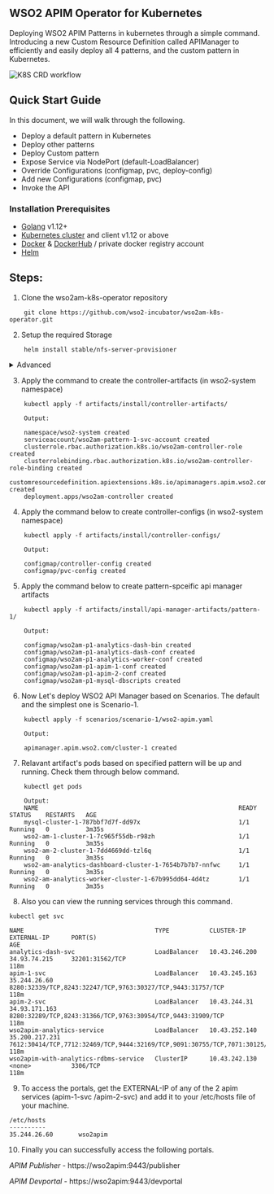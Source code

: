 ## WSO2 APIM Operator for Kubernetes

Deploying WSO2 APIM Patterns in kubernetes through a simple command. Introducing a new Custom Resource Definition called APIManager to efficiently and easily deploy all 4 patterns, and the custom pattern in Kubernetes.

![K8S CRD workflow](https://github.com/wso2-incubator/wso2am-k8s-operator/blob/master/docs/images/crd-overview.png "K8S CRD workflow")

## Quick Start Guide

In this document, we will walk through the following.
* Deploy a default pattern in Kubernetes
* Deploy other patterns
* Deploy Custom pattern
* Expose Service via NodePort (default-LoadBalancer)
* Override Configurations (configmap, pvc, deploy-config)
* Add new Configurations (configmap, pvc)
* Invoke the API

### Installation Prerequisites
* [Golang](https://golang.org/doc/install) v1.12+ 
* [Kubernetes cluster](https://kubernetes.io/docs/setup/) and client v1.12 or above
* [Docker](https://docs.docker.com/install/) & [DockerHub](https://hub.docker.com/) / private docker registry account
* [Helm](http://docs.shippable.com/deploy/tutorial/deploy-to-gcp-gke-helm/)

## Steps:
1. Clone the wso2am-k8s-operator repository

``` 
    git clone https://github.com/wso2-incubator/wso2am-k8s-operator.git 
```

2. Setup the required Storage
```
    helm install stable/nfs-server-provisioner
```
   
<details>
<summary>Advanced</summary>
<br>
<ul><li>GCP Users:</li>
    
#### Running External-nfs

**Prerequisites**
1. NFS Server Ip

2. Create Paths inside the server
```
sudo mkdir -p $HOME/test/wso2-apim/pattern-1/synapse-configs
sudo mkdir -p $HOME/test/wso2-apim/pattern-1/executionplans
sudo mkdir -p $HOME/test/wso2-apim/pattern-1/mysql
```

Before running the controller, do the following steps.
      
1. Create a new file with the name “pv.yaml” and copy the following code and paste it there. 

```
apiVersion: v1
kind: PersistentVolume
metadata:
  name: wso2am-pattern-1-shared-apim-synapse-configs-pv
spec:
  accessModes:
  - ReadWriteMany
  capacity:
    storage: 1Gi
  persistentVolumeReclaimPolicy: Retain
  nfs:
    path: “$HOME/test/wso2-apim/pattern-1/synapse-configs”
    server: “enter_your_server_ip”
 
---

apiVersion: v1
kind: PersistentVolume
metadata:
  name: wso2am-pattern-1-shared-apim-executionplans-pv
spec:
  capacity:
    storage: 1Gi
  accessModes:
    - ReadWriteMany
  persistentVolumeReclaimPolicy: Retain
  nfs:
    path: “$HOME/test/wso2-apim/pattern-1/executionplans”
    server: “enter_your_server_ip”
 
---
 
apiVersion: v1
kind: PersistentVolume
metadata:
  name: wso2apim-with-analytics-mysql-pv
spec:
  capacity:
    storage: 20Gi
  accessModes:
    - ReadWriteMany
  persistentVolumeReclaimPolicy: Retain
  Nfs:
    path: “$HOME/test/wso2-apim/pattern-1/mysql”
    server: “enter_your_server_ip”
  
```
then change the server IP and run the following command with the namespace.

```
kubectl create -f pv.yaml -n <USER-NAMESPACE>
```

Create a new Configmap for PVC  using below template with the name of “pvc-conf.yaml” and replace the “nfs” value with the name of your storage class.
```
kind: ConfigMap
apiVersion: v1
metadata:
 name: pvc-config
 namespace: wso2-system
data:
 wso2amP1AmSynapseConfigsPvcName: "wso2am-p1-am-synapse-configs"
 wso2amP1AmExecutionPlansPvcName: "wso2am-p1-am-execution-plans"
 wso2amAmMysqlPvcName: "wso2am-p1-mysql"
 
 wso2amPvcAccessmode: "ReadWriteMany"
 
 wso2amPvcSynapseConfigsStorage: "1Gi"
 wso2amPvcExecutionPlansStorage: "1Gi"
 wso2amPvcMysqlStorage: "20Gi"
 
 # for internal-nfs-server-provisioner
 storageClassName: "nfs"
 
```

<li>Minikube Users:</li>
    _HostPath setup_
 </ul>
</details>

  
    
3. Apply the command to create the controller-artifacts (in wso2-system namespace)

``` 
    kubectl apply -f artifacts/install/controller-artifacts/ 

    Output: 

    namespace/wso2-system created
    serviceaccount/wso2am-pattern-1-svc-account created
    clusterrole.rbac.authorization.k8s.io/wso2am-controller-role created
    clusterrolebinding.rbac.authorization.k8s.io/wso2am-controller-role-binding created
    customresourcedefinition.apiextensions.k8s.io/apimanagers.apim.wso2.com created
    deployment.apps/wso2am-controller created

```
4. Apply the command below to create controller-configs (in wso2-system namespace)
```
    kubectl apply -f artifacts/install/controller-configs/
    
    Output:
    
    configmap/controller-config created
    configmap/pvc-config created
```

5. Apply the command below to create pattern-spceific api manager artifacts
```
    kubectl apply -f artifacts/install/api-manager-artifacts/pattern-1/
    
    Output:
    
    configmap/wso2am-p1-analytics-dash-bin created
    configmap/wso2am-p1-analytics-dash-conf created
    configmap/wso2am-p1-analytics-worker-conf created
    configmap/wso2am-p1-apim-1-conf created
    configmap/wso2am-p1-apim-2-conf created
    configmap/wso2am-p1-mysql-dbscripts created

```

6. Now Let's deploy WSO2 API Manager based on Scenarios. The default and the simplest one is Scenario-1.

```
    kubectl apply -f scenarios/scenario-1/wso2-apim.yaml 

    Output:

    apimanager.apim.wso2.com/cluster-1 created

```

7. Relavant artifact's pods based on specified pattern will be up and running. Check them through below command.
```
    kubectl get pods
    
    Output:
    NAME                                                       READY   STATUS    RESTARTS   AGE
    mysql-cluster-1-787bbf7d7f-dd97x                           1/1     Running   0          3m35s
    wso2-am-1-cluster-1-7c965f55db-r98zh                       1/1     Running   0          3m35s
    wso2-am-2-cluster-1-7dd4669dd-tzl6q                        1/1     Running   0          3m35s
    wso2-am-analytics-dashboard-cluster-1-7654b7b7b7-nnfwc     1/1     Running   0          3m35s
    wso2-am-analytics-worker-cluster-1-67b995dd64-4d4tz        1/1     Running   0          3m35s
```
8. Also you can view the running services through this command.
```
kubectl get svc

NAME                                    TYPE           CLUSTER-IP      EXTERNAL-IP      PORT(S)                                                                                     AGE
analytics-dash-svc                      LoadBalancer   10.43.246.200   34.93.74.215     32201:31562/TCP                                                                             118m
apim-1-svc                              LoadBalancer   10.43.245.163   35.244.26.60     8280:32339/TCP,8243:32247/TCP,9763:30327/TCP,9443:31757/TCP                                 118m
apim-2-svc                              LoadBalancer   10.43.244.31    34.93.171.163    8280:32289/TCP,8243:31366/TCP,9763:30954/TCP,9443:31909/TCP                                 118m
wso2apim-analytics-service              LoadBalancer   10.43.252.140   35.200.217.231   7612:30414/TCP,7712:32469/TCP,9444:32169/TCP,9091:30755/TCP,7071:30125/TCP,7444:31236/TCP   118m
wso2apim-with-analytics-rdbms-service   ClusterIP      10.43.242.130   <none>           3306/TCP                                                                                    118m

```
9. To access the portals, get the EXTERNAL-IP of any of the 2 apim services (apim-1-svc /apim-2-svc) and add it to your /etc/hosts file of your machine.
```
/etc/hosts
----------
35.244.26.60       wso2apim

```

10. Finally you can successfully access the following portals.
   
   _APIM Publisher_ - https://wso2apim:9443/publisher
   
   _APIM Devportal_ - https://wso2apim:9443/devportal


  
